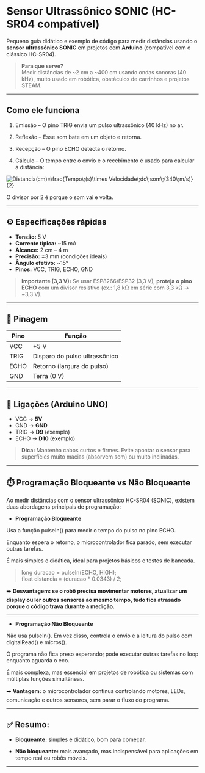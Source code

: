 # Sensor Ultrassônico SONIC (HC-SR04 compatível)

Pequeno guia didático e exemplo de código para medir distâncias usando o **sensor ultrassônico SONIC** em projetos com **Arduino** (compatível com o clássico HC-SR04).

> **Para que serve?**  
> Medir distâncias de ~2 cm a ~400 cm usando ondas sonoras (40 kHz), muito usado em robótica, obstáculos de carrinhos e projetos STEAM.

---

## Como ele funciona

1. Emissão – O pino TRIG envia um pulso ultrassônico (40 kHz) no ar.


2. Reflexão – Esse som bate em um objeto e retorna.


3. Recepção – O pino ECHO detecta o retorno.


4. Cálculo – O tempo entre o envio e o recebimento é usado para calcular a distância:

<img src="https://latex.codecogs.com/svg.image?&space;Distancia(cm)=\frac{Tempo\;(s)\times&space;Velocidade\;do\;som\;(340\;m/s)}{2}" title=" Distancia(cm)=\frac{Tempo\;(s)\times Velocidade\;do\;som\;(340\;m/s)}{2}" />

O divisor por 2 é porque o som vai e volta.

---

## ⚙️ Especificações rápidas

- **Tensão:** 5 V  
- **Corrente típica:** ~15 mA  
- **Alcance:** 2 cm – 4 m  
- **Precisão:** ±3 mm (condições ideais)  
- **Ângulo efetivo:** ~15°  
- **Pinos:** VCC, TRIG, ECHO, GND

> **Importante (3,3 V):** Se usar ESP8266/ESP32 (3,3 V), **proteja o pino ECHO** com um divisor resistivo (ex.: 1,8 kΩ em série com 3,3 kΩ → ~3,3 V).

---

## 🧭 Pinagem

| Pino | Função                           |
|------|----------------------------------|
| VCC  | +5 V                             |
| TRIG | Disparo do pulso ultrassônico    |
| ECHO | Retorno (largura do pulso)       |
| GND  | Terra (0 V)                      |

---

## 🔌 Ligações (Arduino UNO)

- VCC → **5V**  
- GND → **GND**  
- TRIG → **D9** (exemplo)  
- ECHO → **D10** (exemplo)

> **Dica:** Mantenha cabos curtos e firmes. Evite apontar o sensor para superfícies muito macias (absorvem som) ou muito inclinadas.

---

## ⏱️ Programação Bloqueante vs Não Bloqueante

Ao medir distâncias com o sensor ultrassônico HC-SR04 (SONIC), existem duas abordagens principais de programação:

- **Programação Bloqueante**

Usa a função pulseIn() para medir o tempo do pulso no pino ECHO.

Enquanto espera o retorno, o microcontrolador fica parado, sem executar outras tarefas.

É mais simples e didática, ideal para projetos básicos e testes de bancada.

> long duracao = pulseIn(ECHO, HIGH);  
> float distancia = (duracao * 0.0343) / 2;


➡️ **Desvantagem: se o robô precisa movimentar motores, atualizar um display ou ler outros sensores ao mesmo tempo, tudo fica atrasado porque o código trava durante a medição.**

---

-  **Programação Não Bloqueante**

Não usa pulseIn(). Em vez disso, controla o envio e a leitura do pulso com digitalRead() e micros().

O programa não fica preso esperando; pode executar outras tarefas no loop enquanto aguarda o eco.

É mais complexa, mas essencial em projetos de robótica ou sistemas com múltiplas funções simultâneas.

➡️ **Vantagem:** o microcontrolador continua controlando motores, LEDs, comunicação e outros sensores, sem parar o fluxo do programa.

---

## ✅ **Resumo:**

- **Bloqueante:** simples e didático, bom para começar.

- **Não bloqueante:** mais avançado, mas indispensável para aplicações em tempo real ou robôs móveis.

---

